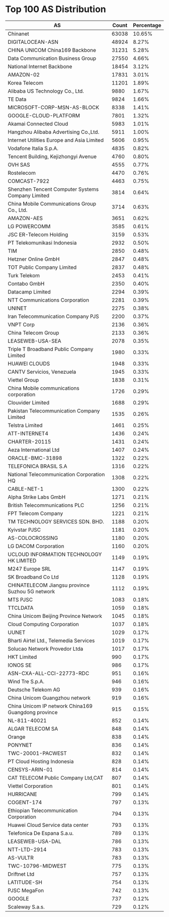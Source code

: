 # Top 100 AS Distribution
| AS | Count | Percentage |
|----|----|----|
| Chinanet | 63038 | 10.65% |
| DIGITALOCEAN-ASN | 48924 | 8.27% |
| CHINA UNICOM China169 Backbone | 31231 | 5.28% |
| Data Communication Business Group | 27550 | 4.66% |
| National Internet Backbone | 18454 | 3.12% |
| AMAZON-02 | 17831 | 3.01% |
| Korea Telecom | 11201 | 1.89% |
| Alibaba US Technology Co., Ltd. | 9880 | 1.67% |
| TE Data | 9824 | 1.66% |
| MICROSOFT-CORP-MSN-AS-BLOCK | 8338 | 1.41% |
| GOOGLE-CLOUD-PLATFORM | 7801 | 1.32% |
| Akamai Connected Cloud | 5983 | 1.01% |
| Hangzhou Alibaba Advertising Co.,Ltd. | 5911 | 1.00% |
| Internet Utilities Europe and Asia Limited | 5606 | 0.95% |
| Vodafone Italia S.p.A. | 4835 | 0.82% |
| Tencent Building, Kejizhongyi Avenue | 4760 | 0.80% |
| OVH SAS | 4555 | 0.77% |
| Rostelecom | 4470 | 0.76% |
| COMCAST-7922 | 4463 | 0.75% |
| Shenzhen Tencent Computer Systems Company Limited | 3814 | 0.64% |
| China Mobile Communications Group Co., Ltd. | 3714 | 0.63% |
| AMAZON-AES | 3651 | 0.62% |
| LG POWERCOMM | 3585 | 0.61% |
| JSC ER-Telecom Holding | 3159 | 0.53% |
| PT Telekomunikasi Indonesia | 2932 | 0.50% |
| TIM | 2850 | 0.48% |
| Hetzner Online GmbH | 2847 | 0.48% |
| TOT Public Company Limited | 2837 | 0.48% |
| Turk Telekom | 2453 | 0.41% |
| Contabo GmbH | 2350 | 0.40% |
| Datacamp Limited | 2294 | 0.39% |
| NTT Communications Corporation | 2281 | 0.39% |
| UNINET | 2275 | 0.38% |
| Iran Telecommunication Company PJS | 2200 | 0.37% |
| VNPT Corp | 2136 | 0.36% |
| China Telecom Group | 2133 | 0.36% |
| LEASEWEB-USA-SEA | 2078 | 0.35% |
| Triple T Broadband Public Company Limited | 1980 | 0.33% |
| HUAWEI CLOUDS | 1948 | 0.33% |
| CANTV Servicios, Venezuela | 1945 | 0.33% |
| Viettel Group | 1838 | 0.31% |
| China Mobile communications corporation | 1726 | 0.29% |
| Clouvider Limited | 1688 | 0.29% |
| Pakistan Telecommunication Company Limited | 1535 | 0.26% |
| Telstra Limited | 1461 | 0.25% |
| ATT-INTERNET4 | 1436 | 0.24% |
| CHARTER-20115 | 1431 | 0.24% |
| Aeza International Ltd | 1407 | 0.24% |
| ORACLE-BMC-31898 | 1322 | 0.22% |
| TELEFONICA BRASIL S.A | 1316 | 0.22% |
| National Telecommunication Corporation HQ | 1308 | 0.22% |
| CABLE-NET-1 | 1300 | 0.22% |
| Alpha Strike Labs GmbH | 1271 | 0.21% |
| British Telecommunications PLC | 1256 | 0.21% |
| FPT Telecom Company | 1221 | 0.21% |
| TM TECHNOLOGY SERVICES SDN. BHD. | 1188 | 0.20% |
| Kyivstar PJSC | 1181 | 0.20% |
| AS-COLOCROSSING | 1180 | 0.20% |
| LG DACOM Corporation | 1160 | 0.20% |
| UCLOUD INFORMATION TECHNOLOGY HK LIMITED | 1149 | 0.19% |
| M247 Europe SRL | 1147 | 0.19% |
| SK Broadband Co Ltd | 1128 | 0.19% |
| CHINATELECOM Jiangsu province Suzhou 5G network | 1112 | 0.19% |
| MTS PJSC | 1083 | 0.18% |
| TTCLDATA | 1059 | 0.18% |
| China Unicom Beijing Province Network | 1045 | 0.18% |
| Cloud Computing Corporation | 1037 | 0.18% |
| UUNET | 1029 | 0.17% |
| Bharti Airtel Ltd., Telemedia Services | 1019 | 0.17% |
| Solucao Network Provedor Ltda | 1017 | 0.17% |
| HKT Limited | 990 | 0.17% |
| IONOS SE | 986 | 0.17% |
| ASN-CXA-ALL-CCI-22773-RDC | 951 | 0.16% |
| Wind Tre S.p.A. | 946 | 0.16% |
| Deutsche Telekom AG | 939 | 0.16% |
| China Unicom Guangzhou network | 919 | 0.16% |
| China Unicom IP network China169 Guangdong province | 915 | 0.15% |
| NL-811-40021 | 852 | 0.14% |
| ALGAR TELECOM SA | 848 | 0.14% |
| Orange | 838 | 0.14% |
| PONYNET | 836 | 0.14% |
| TWC-20001-PACWEST | 832 | 0.14% |
| PT Cloud Hosting Indonesia | 828 | 0.14% |
| CENSYS-ARIN-01 | 814 | 0.14% |
| CAT TELECOM Public Company Ltd,CAT | 807 | 0.14% |
| Viettel Corporation | 801 | 0.14% |
| HURRICANE | 799 | 0.14% |
| COGENT-174 | 797 | 0.13% |
| Ethiopian Telecommunication Corporation | 794 | 0.13% |
| Huawei Cloud Service data center | 793 | 0.13% |
| Telefonica De Espana S.a.u. | 789 | 0.13% |
| LEASEWEB-USA-DAL | 786 | 0.13% |
| NTT-LTD-2914 | 783 | 0.13% |
| AS-VULTR | 783 | 0.13% |
| TWC-10796-MIDWEST | 775 | 0.13% |
| Driftnet Ltd | 757 | 0.13% |
| LATITUDE-SH | 754 | 0.13% |
| PJSC MegaFon | 742 | 0.13% |
| GOOGLE | 737 | 0.12% |
| Scaleway S.a.s. | 729 | 0.12% |
